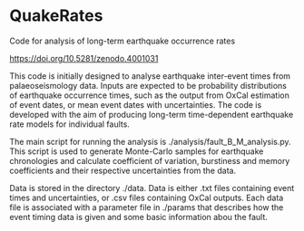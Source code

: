 # QuakeRates
Code for analysis of long-term earthquake occurrence rates

https://doi.org/10.5281/zenodo.4001031

This code is initially designed to analyse earthquake inter-event times from palaeoseismology data. Inputs are expected to be probability distributions of earthquake occurrence times, such as the output from OxCal estimation of event dates, or mean event dates with uncertainties. The code is developed with the aim of producing long-term time-dependent earthquake rate models for individual faults.

The main script for running the analysis is ./analysis/fault_B_M_analysis.py. This script is used to generate Monte-Carlo samples for earthquake chronologies and calculate coefficient of variation, burstiness and memory coefficients and their respective uncertainties from the data.

Data is stored in the directory ./data. Data is either .txt files containing event times and uncertainties, or .csv files containing OxCal outputs. Each data file is associated with a parameter file in ./params that describes how the event timing data is given and some basic information abou the fault.
